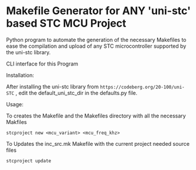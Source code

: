 # Makefile Generator for ANY 'uni-stc' based STC MCU Project

Python program to automate the generation of the necessary Makefiles to ease the compilation and upload of any STC microcontroller
supported by the uni-stc library.

CLI interface for this Program

Installation:

After installing the uni-stc library from `https://codeberg.org/20-100/uni-STC` , edit the default_uni_stc_dir in the defaults.py file.

Usage: 

To creates the Makefile and the Makefiles directory with all the necessary Makfiles

    stcproject new <mcu_variant> <mcu_freq_khz> 

To Updates the inc_src.mk Makefile with the current project needed source files

    stcproject update 
